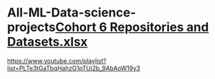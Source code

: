# All-ML-Data-science-projects[Cohort 6 Repositories and Datasets.xlsx](https://github.com/user-attachments/files/21480297/Cohort.6.Repositories.and.Datasets.xlsx)

https://www.youtube.com/playlist?list=PLTe3tGaTbqHahzG1pTUi2b_9AbAoW19y3
